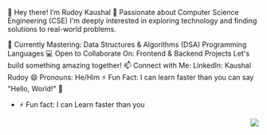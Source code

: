 👋 Hey there! I’m  Rudoy Kaushal
👀 Passionate about Computer Science Engineering (CSE)
I'm deeply interested in exploring technology and finding solutions to real-world problems.

🌱 Currently Mastering:
Data Structures & Algorithms (DSA)
Programming Languages
💻 Open to Collaborate On:
Frontend & Backend Projects
Let's build something amazing together!
📫 Connect with Me:
LinkedIn: Kaushal Rudoy
😄 Pronouns: He/Him
⚡ Fun Fact:
I can learn faster than you can say "Hello, World!" 🚀
- ⚡ Fun fact: I can Learn faster than you

<!---
KAUSHAL36977/KAUSHAL36977 is a ✨ special ✨ repository because its `README.md` (this file) appears on your GitHub profile.
You can click the Preview link to take a look at your changes.
--->
<img align="right" src="https://visitor-badge.laobi.icu/badge?page_id=J1NX-82.J1NX-82" />
